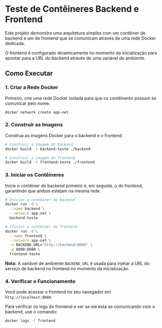 # Teste de Contêineres Backend e Frontend

Este projeto demonstra uma arquitetura simples com um contêiner de backend e um de frontend que se comunicam através de uma rede Docker dedicada.

O frontend é configurado dinamicamente no momento da inicialização para apontar para a URL do backend através de uma variável de ambiente.

## Como Executar

### 1. Criar a Rede Docker

Primeiro, crie uma rede Docker isolada para que os contêineres possam se comunicar pelo nome.

```bash
docker network create app-net
```

### 2. Construir as Imagens

Construa as imagens Docker para o backend e o frontend.

```bash
# Construir a imagem do backend
docker build -t backend-teste ./backend

# Construir a imagem do frontend
docker build -t frontend-teste ./frontend
```

### 3. Iniciar os Contêineres

Inicie o contêiner do backend primeiro e, em seguida, o do frontend, garantindo que ambos estejam na mesma rede.

```bash
# Iniciar o contêiner do backend
docker run -d \
  --name backend \
  --network app-net \
  backend-teste

# Iniciar o contêiner do frontend
docker run -d \
  --name frontend \
  --network app-net \
  -e BACKEND_URL="http://backend:8080" \
  -p 8080:8080 \
  frontend-teste
```
**Nota:** A variável de ambiente `BACKEND_URL` é usada para injetar a URL do serviço de backend no frontend no momento da inicialização.

### 4. Verificar o Funcionamento

Você pode acessar o frontend no seu navegador em `http://localhost:8080`.

Para verificar os logs do frontend e ver se ele está se comunicando com o backend, use o comando:
```bash
docker logs -f frontend
```

```